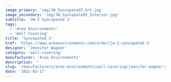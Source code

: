 ```yaml
---
image_primary: 'img/JW_Syncopated3_Art.jpg'
image_secondary: 'img/JW_Syncopated3_Interior.jpg'
subtitle: 'JW-2 Syncopated 3'
tags:
  - 'Area Environments'
  - 'Wall Covering'
title: 'Syncopated 3'
href: 'https://www.areaenvironments.com/order/jw-2-syncopated-3'
designer: 'Jennifer Wagner'
category: 'wall-covering'
manufacturer: 'Area Environments'
description: ''
slug: '/manufacturers/area-environments/wall-covering/jennifer-wagner-syncopated-3'
date: '2021-02-17'
---
```

